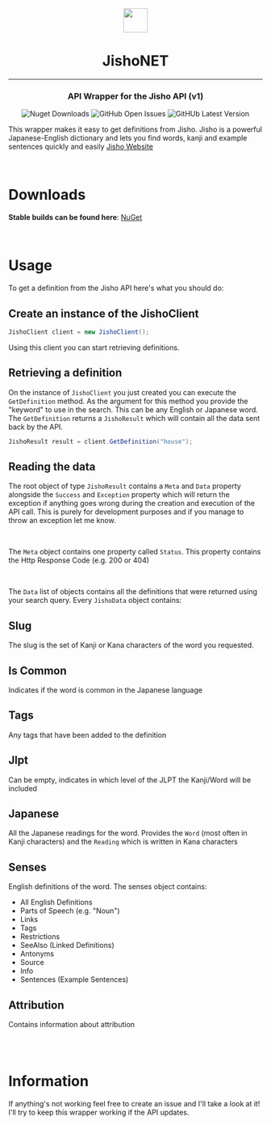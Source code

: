<div align="center">
    <img src="http://cdn.mutedevs.nl/nuget/JishoNET/icon.png" style="width: 48px" />

# JishoNET
<hr />

### API Wrapper for the Jisho API (v1)
![Nuget Downloads](https://img.shields.io/nuget/dt/JishoNET?color=56D926&label=JishoNET%20Downloads)
![GitHub Open Issues](https://img.shields.io/github/issues-raw/Myuuiii/JishoNET)
![GitHUb Latest Version](https://img.shields.io/github/v/release/Myuuiii/JishoNET?label=Latest%20Release)
</div>



This wrapper makes it easy to get definitions from Jisho.
Jisho is a powerful Japanese-English dictionary and lets you find words, kanji and example sentences quickly and easily [Jisho Website](https://jisho.org/) 

<br>

# Downloads
**Stable builds can be found here**:
[NuGet](https://www.nuget.org/packages/JishoNET/)

<br>

# Usage
To get a definition from the Jisho API here's what you should do:

## Create an instance of the JishoClient
```cs
JishoClient client = new JishoClient();
```
Using this client you can start retrieving definitions.

## Retrieving a definition
On the instance of `JishoClient` you just created you can execute the `GetDefinition` method. As the argument for this method you provide the "keyword" to use in the search. This can be any English or Japanese word. The `GetDefinition` returns a `JishoResult` which will contain all the data sent back by the API.
```cs
JishoResult result = client.GetDefinition("house");
```

## Reading the data
The root object of type `JishoResult` contains a `Meta` and `Data` property alongside the `Success` and `Exception` property which will return the exception if anything goes wrong during the creation and execution of the API call. This is purely for development purposes and if you manage to throw an exception let me know.

<br>

The `Meta` object contains one property called `Status`. This property contains the Http Response Code (e.g. 200 or 404)

<br>

The `Data` list of objects contains all the definitions that were returned using your search query. Every `JishoData` object contains:


## Slug
The slug is the set of Kanji or Kana characters of the word you requested.

## Is Common
Indicates if the word is common in the Japanese language

## Tags
Any tags that have been added to the definition

## Jlpt
Can be empty, indicates in which level of the JLPT the Kanji/Word will be included

## Japanese
All the Japanese readings for the word. Provides the `Word` (most often in Kanji characters) and the `Reading` which is written in Kana characters

## Senses
English definitions of the word. The senses object contains:

- All English Definitions
- Parts of Speech (e.g. "Noun")
- Links 
- Tags
- Restrictions
- SeeAlso (Linked Definitions)
- Antonyms
- Source
- Info
- Sentences (Example Sentences)

## Attribution
Contains information about attribution

<br><br>

# Information
If anything's not working feel free to create an issue and I'll take a look at it! I'll try to keep this wrapper working if the API updates. 
